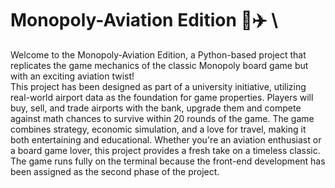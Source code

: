 # Monopoly-Aviation Edition 🎲✈️ \
Welcome to the Monopoly-Aviation Edition, a Python-based project that replicates the game mechanics of the classic Monopoly board game but with an exciting aviation twist! \
This project has been designed as part of a university initiative, utilizing real-world airport data as the foundation for game properties. Players will buy, sell, and trade airports with the bank, upgrade them and compete against math chances to survive within 20 rounds of the game. The game combines strategy, economic simulation, and a love for travel, making it both entertaining and educational. Whether you're an aviation enthusiast or a board game lover, this project provides a fresh take on a timeless classic. \
The game runs fully on the terminal because the front-end development has been assigned as the second phase of the project. 
